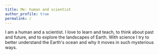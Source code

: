 ```yaml
---
title: Me: human and scientist
author_profile: true
permalink: /
---
```


I am a human and a scientist.  I love to learn and teach, 
to think about past and future, and to explore 
the landscapes of Earth.  With science I try to better understand 
the Earth's ocean and why it moves in such mysterious ways.
